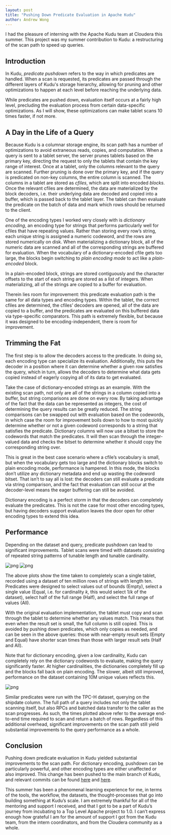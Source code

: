 ```yaml
---
layout: post
title: "Pushing Down Predicate Evaluation in Apache Kudu"
author: Andrew Wong
---
```


I had the pleasure of interning with the Apache Kudu team at Cloudera this
summer. This project was my summer contribution to Kudu: a restructuring of the
scan path to speed up queries.

<!--more-->

## Introduction

In Kudu, _predicate pushdown_ refers to the way in which predicates are
handled. When a scan is requested, its predicates are passed through the
different layers of Kudu's storage hierarchy, allowing for pruning and other
optimizations to happen at each level before reaching the underlying data.

While predicates are pushed down, evaluation itself occurs at a fairly high
level, precluding the evaluation process from certain data-specific
optimizations. As I will show, these optimizations can make tablet scans 10
times faster, if not more.

## A Day in the Life of a Query

Because Kudu is a columnar storage engine, its scan path has a number of
optimizations to avoid extraneous reads, copies, and computation. When a query
is sent to a tablet server, the server prunes tablets based on the
primary key, directing the request to only the tablets that contain the key
range of interest. Once at a tablet, only the columns relevant to the query are
scanned. Further pruning is done over the primary key, and if the query is
predicated on non-key columns, the entire column is scanned. The columns in a
tablet are stored as _cfiles_, which are split into encoded _blocks_. Once the
relevant cfiles are determined, the data are materialized by the block
decoders, i.e. their underlying data are decoded and copied into a buffer,
which is passed back to the tablet layer. The tablet can then evaluate the
predicate on the batch of data and mark which rows should be returned to the
client.

One of the encoding types I worked very closely with is _dictionary encoding_,
an encoding type for strings that performs particularly well for cfiles that
have repeating values. Rather than storing every row’s string, each unique
string is assigned a numeric codeword, and the rows are stored numerically on
disk. When materializing a dictionary block, all of the numeric data are scanned
and all of the corresponding strings are buffered for evaluation. When the
vocabulary of a dictionary-encoded cfile gets too large, the blocks begin
switching to _plain encoding mode_ to act like a _plain-encoded_ block.

In a plain-encoded block, strings are stored contiguously and the character
offsets to the start of each string are stored as a list of integers. When
materializing, all of the strings are copied to a buffer for evaluation.

Therein lies room for improvement: this predicate evaluation path is the same
for all data types and encoding types. Within the tablet, the correct cfiles
are determined, the cfiles’ decoders are opened, all of the data are copied to
a buffer, and the predicates are evaluated on this buffered data via
type-specific comparators. This path is extremely flexible, but because it was
designed to be encoding-independent, there is room for improvement.

## Trimming the Fat

The first step is to allow the decoders access to the predicate. In doing so,
each encoding type can specialize its evaluation. Additionally, this puts the
decoder in a position where it can determine whether a given row satisfies the
query, which in turn, allows the decoders to determine what data gets copied
instead of eagerly copying all of its data to get evaluated.

Take the case of dictionary-encoded strings as an example. With the existing
scan path, not only are all of the strings in a column copied into a buffer, but
string comparisons are done on every row. By taking advantage of the fact that
the data can be represented as integers, the cost of determining the query
results can be greatly reduced. The string comparisons can be swapped out with
evaluation based on the codewords, in which case the room for improvement boils
down to how to most quickly determine whether or not a given codeword
corresponds to a string that satisfies the predicate. Dictionary columns will
now use a bitset to store the codewords that match the predicates.  It will then
scan through the integer-valued data and checks the bitset to determine whether
it should copy the corresponding string over.

This is great in the best case scenario where a cfile’s vocabulary is small,
but when the vocabulary gets too large and the dictionary blocks switch to plain
encoding mode, performance is hampered. In this mode, the blocks don’t utilize
any dictionary metadata and end up wasting the codeword bitset. That isn’t to
say all is lost: the decoders can still evaluate a predicate via string
comparison, and the fact that evaluation can still occur at the decoder-level
means the eager buffering can still be avoided.

Dictionary encoding is a perfect storm in that the decoders can completely
evaluate the predicates. This is not the case for most other encoding types,
but having decoders support evaluation leaves the door open for other encoding
types to extend this idea.

## Performance
Depending on the dataset and query, predicate pushdown can lead to significant
improvements. Tablet scans were timed with datasets consisting of repeated
string patterns of tunable length and tunable cardinality.

![png](https://github.com/anjuwong/kudu/blob/gh-pages-staging/img/predicate-pushdown/pushdown-10.png)
![png](https://github.com/anjuwong/kudu/blob/gh-pages-staging/img/predicate-pushdown/pushdown-10M.png)

The above plots show the time taken to completely scan a single tablet, recorded
using a dataset of ten million rows of strings with length ten. Predicates were
designed to select values out of bounds (Empty), select a single value (Equal,
i.e. for cardinality _k_, this would select 1/_k_ of the dataset), select half
of the full range (Half), and select the full range of values (All).

With the original evaluation implementation, the tablet must copy and scan
through the tablet to determine whether any values match. This means that even
when the result set is small, the full column is still copied. This is avoided
by pushing down predicates, which only copies as needed, and can be seen in the
above queries: those with near-empty result sets (Empty and Equal) have shorter
scan times than those with larger result sets (Half and All).

Note that for dictionary encoding, given a low cardinality, Kudu can completely
rely on the dictionary codewords to evaluate, making the query significantly
faster. At higher cardinalities, the dictionaries completely fill up and the
blocks fall back on plain encoding. The slower, albeit still improved,
performance on the dataset containing 10M unique values reflects this.

![png](https://github.com/anjuwong/kudu/blob/gh-pages-staging/img/predicate-pushdown/pushdown-tpch.png)

Similar predicates were run with the TPC-H dataset, querying on the shipdate
column. The full path of a query includes not only the tablet scanning itself,
but also RPCs and batched data transfer to the caller as the scan progresses.
As such, the times plotted above refer to the average end-to-end time required
to scan and return a batch of rows. Regardless of this additional overhead,
significant improvements on the scan path still yield substantial improvements
to the query performance as a whole.

## Conclusion

Pushing down predicate evaluation in Kudu yielded substantial improvements to
the scan path. For dictionary encoding, pushdown can be particularly powerful,
and other encoding types are either unaffected or also improved. This change has
been pushed to the main branch of Kudu, and relevant commits can be found
[here](https://github.com/cloudera/kudu/commit/c0f37278cb09a7781d9073279ea54b08db6e2010)
and
[here](https://github.com/cloudera/kudu/commit/ec80fdb37be44d380046a823b5e6d8e2241ec3da).

This summer has been a phenomenal learning experience for me, in terms of the
tools, the workflow, the datasets, the thought-processes that go into building
something at Kudu’s scale. I am extremely thankful for all of the mentoring and
support I received, and that I got to be a part of Kudu’s journey from
incubating to a Top Level Apache project to 1.0. I can’t express enough how
grateful I am for the amount of support I got from the Kudu team, from the
intern coordinators, and from the Cloudera community as a whole.
